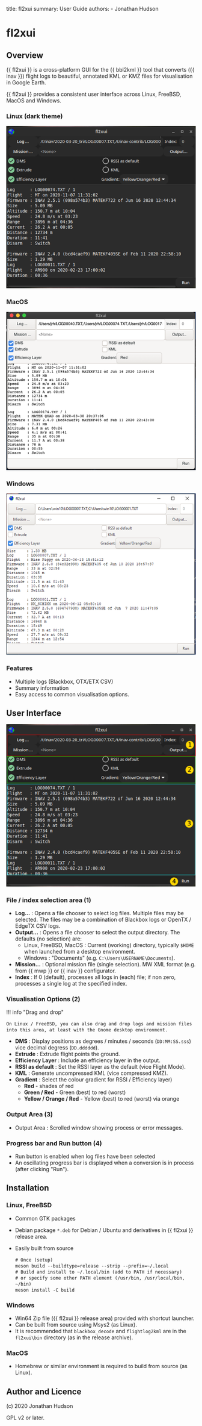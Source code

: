 title: fl2xui
summary: User Guide
authors:
    - Jonathan Hudson

# fl2xui

## Overview

{{ fl2xui }} is a cross-platform  GUI for the {{ bbl2kml }} tool that converts ({{ inav }}) flight logs to beautiful, annotated KML or KMZ files for visualisation in Google Earth.

{{ fl2xui }} provides a consistent user interface across Linux, FreeBSD, MacOS and Windows.

### Linux (dark theme)

![Linux](images/linux.png)

### MacOS

![MacOS](images/macos.png)

### Windows

![Windows](images/windows.png)


### Features

* Multiple logs (Blackbox, OTX/ETX CSV)
* Summary information
* Easy access to common visualisation options.


## User Interface

![Linux](images/annotated-ui.png)

### File / index selection area (1)

* **Log...** : Opens a file chooser to select log files. Multiple files may be selected. The files may be a combination of Blackbox logs or OpenTX / EdgeTX CSV logs.
* **Output...** : Opens a file chooser to select the output directory. The defaults (no selection) are:
    * Linux, FreeBSD, MacOS : Current (working) directory, typically `$HOME` when launched from a desktop environment.
	* Windows : "Documents" (e.g. `C:\Users\USERNAME\Documents`).
 * **Mission...** : Optional mission file (single selection). MW XML format (e.g. from {{ mwp }} or {{ inav }} configurator.
 * **Index** : If 0 (default), processes all logs in (each) file; if non zero, processes a single log at the specified index.

### Visualisation Options (2)

!!! info "Drag and drop"

    On Linux / FreeBSD, you can also drag and drop logs and mission files into this area, at least with the Gnome desktop environment.

* **DMS** : Display positions as degrees / minutes / seconds (`DD:MM:SS.sss`) vice decimal degress (`DD.dddddd`).
* **Extrude** : Extrude flight points the ground.
* **Efficiency Layer** : Include an efficiency layer in the output.
* **RSSI as default** : Set the RSSI layer as the default (vice Flight Mode).
* **KML** : Generate uncompressed KML (vice compressed KMZ).
* **Gradient** : Select the colour gradient for RSSI / Efficiency layer)
    * **Red** - shades of red
    * **Green / Red** - Green (best) to red (worst)
    * **Yellow / Orange / Red** - Yellow (best) to red (worst) via orange

### Output Area (3)

* Output Area : Scrolled window showing process or error messages.

### Progress bar and Run button (4)

* Run button is enabled when log files have been selected
* An oscillating progress bar is displayed when a conversion is in process (after clicking "Run").

## Installation

### Linux, FreeBSD

* Common GTK packages
* Debian package `*.deb` for Debian / Ubuntu and derivatives in {{ fl2xui }} release area.
* Easily built from source

    ```
    # Once (setup)
    meson build --buildtype=release --strip --prefix=~/.local
    # Build and install to ~/.local/bin (add to PATH if necessary)
	# or specify some other PATH element (/usr/bin, /usr/local/bin, ~/bin)
    meson install -C build
    ```

### Windows

* Win64 Zip file ({{ fl2xui }} release area)  provided with shortcut launcher.
* Can be built from source using Msys2 (as Linux).
* It is recommended that `blackbox_decode` and `flightlog2kml` are in the `fl2xui\bin` directory (as in the release archive).

### MacOS

* Homebrew or similar environment is required to build from source (as Linux).

## Author and Licence

(c) 2020 Jonathan Hudson

GPL v2 or later.

